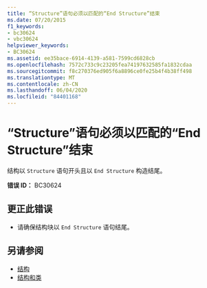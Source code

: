 ```yaml
---
title: “Structure”语句必须以匹配的“End Structure”结束
ms.date: 07/20/2015
f1_keywords:
- bc30624
- vbc30624
helpviewer_keywords:
- BC30624
ms.assetid: ee35bace-6914-4139-a581-7599cd6828cb
ms.openlocfilehash: 7572c733c9c23205fea74197632585fa1832cdaa
ms.sourcegitcommit: f8c270376ed905f6a8896ce0fe25b4f4b38ff498
ms.translationtype: MT
ms.contentlocale: zh-CN
ms.lasthandoff: 06/04/2020
ms.locfileid: "84401168"
---
```

# <a name="structure-statement-must-end-with-a-matching-end-structure"></a>“Structure”语句必须以匹配的“End Structure”结束
结构以 `Structure` 语句开头且以 `End Structure` 构造结尾。  
  
 **错误 ID：** BC30624  
  
## <a name="to-correct-this-error"></a>更正此错误  
  
- 请确保结构块以 `End Structure` 语句结尾。  
  
## <a name="see-also"></a>另请参阅

- [结构](../programming-guide/language-features/data-types/structures.md)
- [结构和类](../programming-guide/language-features/data-types/structures-and-classes.md)
